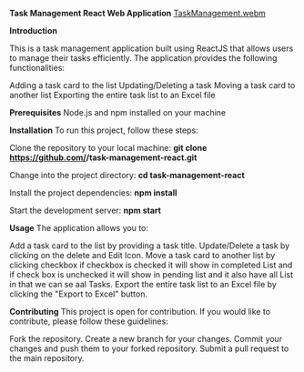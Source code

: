 **Task Management React Web Application**
[TaskManagement.webm](https://user-images.githubusercontent.com/94825943/217466314-685fc4d8-f9cd-4f2f-b986-832b0f89d0d0.webm)


**Introduction**

This is a task management application built using ReactJS that allows users to manage their tasks efficiently. The application provides the following functionalities:

Adding a task card to the list
Updating/Deleting a task
Moving a task card to another list
Exporting the entire task list to an Excel file


**Prerequisites**
Node.js and npm installed on your machine

**Installation**
To run this project, follow these steps:

Clone the repository to your local machine:
**git clone https://github.com/<your-username>/task-management-react.git**
  
Change into the project directory: 
**cd task-management-react**
  
Install the project dependencies:
**npm install**
  
Start the development server:
**npm start**
  
**Usage**
The application allows you to:

Add a task card to the list by providing a task title.
Update/Delete a task by clicking on the delete and Edit Icon.
Move a task card to another list by clicking checkbox if checkbox is checked it will show in completed List and if check box is unchecked it will show in pending list and it also have all List in that we can se aal Tasks.
Export the entire task list to an Excel file by clicking the "Export to Excel" button.
  
**Contributing**
This project is open for contribution. If you would like to contribute, please follow these guidelines:

Fork the repository.
Create a new branch for your changes.
Commit your changes and push them to your forked repository.
Submit a pull request to the main repository.
